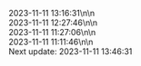2023-11-11 13:16:31\n\n  
2023-11-11 12:27:46\n\n  
2023-11-11 11:27:06\n\n  
2023-11-11 11:11:46\n\n  
Next update: 2023-11-11 13:46:31
